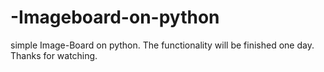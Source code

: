 # -Imageboard-on-python
simple Image-Board on python.
The functionality will be finished one day. Thanks for watching.
